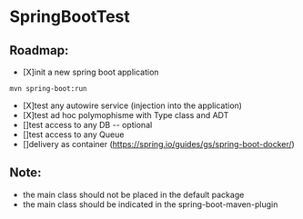 # SpringBootTest

Roadmap:
--------

* [X]init a new spring boot application

```
mvn spring-boot:run
```

* [X]test any autowire service (injection into the application)
* [X]test ad hoc polymophisme with Type class and ADT
* []test access to any DB -- optional
* []test access to any Queue
* []delivery as container (https://spring.io/guides/gs/spring-boot-docker/)



Note:
-----

* the main class should not be placed in the default package
* the main class should be indicated in the spring-boot-maven-plugin
